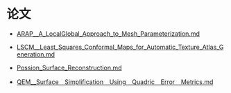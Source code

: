 # 论文
- [ARAP__A_LocalGlobal_Approach_to_Mesh_Parameterization.md](docs\论文\ARAP__A_LocalGlobal_Approach_to_Mesh_Parameterization.md)

- [LSCM__Least_Squares_Conformal_Maps_for_Automatic_Texture_Atlas_Generation.md](docs\论文\LSCM__Least_Squares_Conformal_Maps_for_Automatic_Texture_Atlas_Generation.md)

- [Possion_Surface_Reconstruction.md](docs\论文\Possion_Surface_Reconstruction.md)

- [QEM__Surface＿Simplification＿Using＿Quadric＿Error＿Metrics.md](docs\论文\QEM__Surface＿Simplification＿Using＿Quadric＿Error＿Metrics.md)

